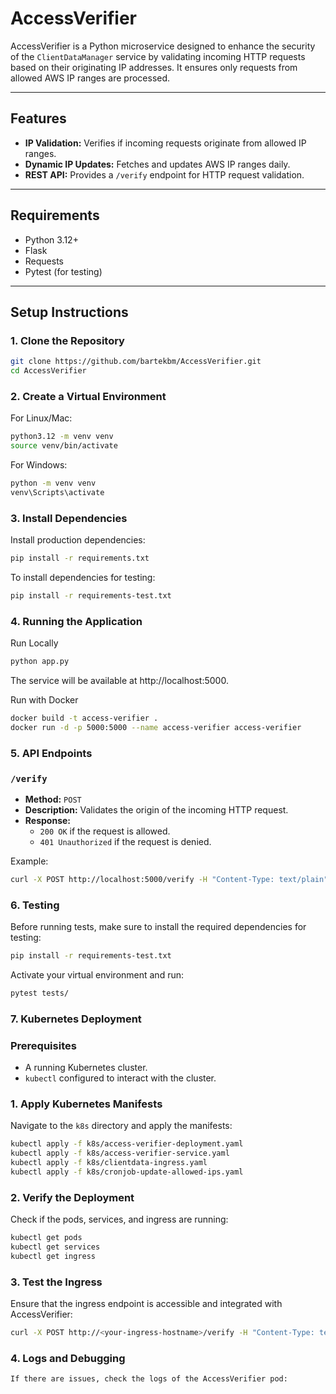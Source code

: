 # AccessVerifier

AccessVerifier is a Python microservice designed to enhance the security of the `ClientDataManager` service by validating incoming HTTP requests based on their originating IP addresses. It ensures only requests from allowed AWS IP ranges are processed.

---

## Features
- **IP Validation:** Verifies if incoming requests originate from allowed IP ranges.
- **Dynamic IP Updates:** Fetches and updates AWS IP ranges daily.
- **REST API:** Provides a `/verify` endpoint for HTTP request validation.
---

## Requirements
- Python 3.12+
- Flask
- Requests
- Pytest (for testing)
---

## Setup Instructions

### 1. Clone the Repository
```bash
git clone https://github.com/bartekbm/AccessVerifier.git
cd AccessVerifier
```

### 2. Create a Virtual Environment
For Linux/Mac:
```bash
python3.12 -m venv venv
source venv/bin/activate
```

For Windows:

```bash
python -m venv venv
venv\Scripts\activate
```

### 3. Install Dependencies
Install production dependencies:
```bash
pip install -r requirements.txt
```

To install dependencies for testing:
```bash
pip install -r requirements-test.txt
```

### 4. Running the Application
Run Locally
```bash
python app.py
```
The service will be available at http://localhost:5000.

Run with Docker
```bash
docker build -t access-verifier .
docker run -d -p 5000:5000 --name access-verifier access-verifier
```

### 5. API Endpoints

### `/verify`
- **Method:** `POST`
- **Description:** Validates the origin of the incoming HTTP request.
- **Response:**
  - `200 OK` if the request is allowed.
  - `401 Unauthorized` if the request is denied.

Example:
```bash
curl -X POST http://localhost:5000/verify -H "Content-Type: text/plain"
```

### 6. Testing
Before running tests, make sure to install the required dependencies for testing:
```bash
pip install -r requirements-test.txt
```

Activate your virtual environment and run:
```bash
pytest tests/
```
### 7. Kubernetes Deployment
### Prerequisites
- A running Kubernetes cluster.
- `kubectl` configured to interact with the cluster.

### 1. Apply Kubernetes Manifests
Navigate to the `k8s` directory and apply the manifests:
```bash
kubectl apply -f k8s/access-verifier-deployment.yaml
kubectl apply -f k8s/access-verifier-service.yaml
kubectl apply -f k8s/clientdata-ingress.yaml
kubectl apply -f k8s/cronjob-update-allowed-ips.yaml
```
### 2. Verify the Deployment
Check if the pods, services, and ingress are running:
```bash
kubectl get pods
kubectl get services
kubectl get ingress
```

### 3. Test the Ingress
Ensure that the ingress endpoint is accessible and integrated with AccessVerifier:
```bash
curl -X POST http://<your-ingress-hostname>/verify -H "Content-Type: text/plain"
```
### 4. Logs and Debugging
```bash
If there are issues, check the logs of the AccessVerifier pod:
```

